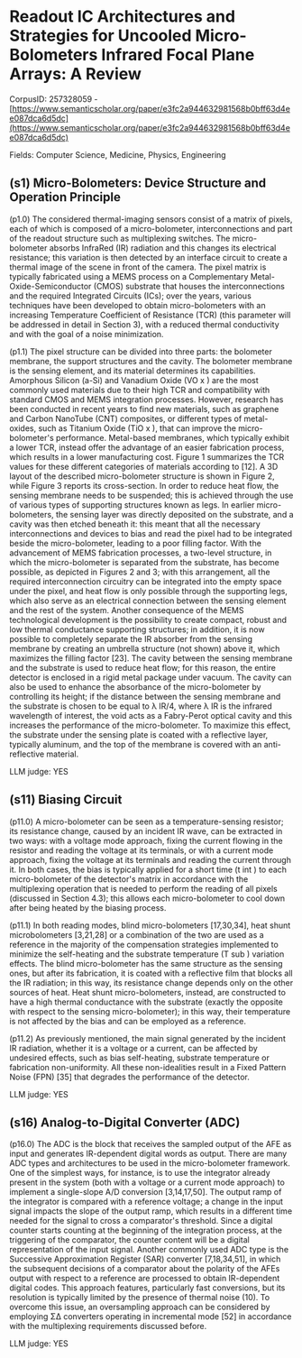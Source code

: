 # Readout IC Architectures and Strategies for Uncooled Micro-Bolometers Infrared Focal Plane Arrays: A Review

CorpusID: 257328059 - [https://www.semanticscholar.org/paper/e3fc2a944632981568b0bff63d4ee087dca6d5dc](https://www.semanticscholar.org/paper/e3fc2a944632981568b0bff63d4ee087dca6d5dc)

Fields: Computer Science, Medicine, Physics, Engineering

## (s1) Micro-Bolometers: Device Structure and Operation Principle
(p1.0) The considered thermal-imaging sensors consist of a matrix of pixels, each of which is composed of a micro-bolometer, interconnections and part of the readout structure such as multiplexing switches. The micro-bolometer absorbs InfraRed (IR) radiation and this changes its electrical resistance; this variation is then detected by an interface circuit to create a thermal image of the scene in front of the camera. The pixel matrix is typically fabricated using a MEMS process on a Complementary Metal-Oxide-Semiconductor (CMOS) substrate that houses the interconnections and the required Integrated Circuits (ICs); over the years, various techniques have been developed to obtain micro-bolometers with an increasing Temperature Coefficient of Resistance (TCR) (this parameter will be addressed in detail in Section 3), with a reduced thermal conductivity and with the goal of a noise minimization.

(p1.1) The pixel structure can be divided into three parts: the bolometer membrane, the support structures and the cavity. The bolometer membrane is the sensing element, and its material determines its capabilities. Amorphous Silicon (a-Si) and Vanadium Oxide (VO x ) are the most commonly used materials due to their high TCR and compatibility with standard CMOS and MEMS integration processes. However, research has been conducted in recent years to find new materials, such as graphene and Carbon NanoTube (CNT) composites, or different types of metal-oxides, such as Titanium Oxide (TiO x ), that can improve the micro-bolometer's performance. Metal-based membranes, which typically exhibit a lower TCR, instead offer the advantage of an easier fabrication process, which results in a lower manufacturing cost. Figure 1 summarizes the TCR values for these different categories of materials according to [12]. A 3D layout of the described micro-bolometer structure is shown in Figure 2, while Figure 3 reports its cross-section.  In order to reduce heat flow, the sensing membrane needs to be suspended; this is achieved through the use of various types of supporting structures known as legs. In earlier micro-bolometers, the sensing layer was directly deposited on the substrate, and a cavity was then etched beneath it: this meant that all the necessary interconnections and devices to bias and read the pixel had to be integrated beside the micro-bolometer, leading to a poor filling factor. With the advancement of MEMS fabrication processes, a two-level structure, in which the micro-bolometer is separated from the substrate, has become possible, as depicted in Figures 2 and 3; with this arrangement, all the required interconnection circuitry can be integrated into the empty space under the pixel, and heat flow is only possible through the supporting legs, which also serve as an electrical connection between the sensing element and the rest of the system. Another consequence of the MEMS technological development is the possibility to create compact, robust and low thermal conductance supporting structures; in addition, it is now possible to completely separate the IR absorber from the sensing membrane by creating an umbrella structure (not shown) above it, which maximizes the filling factor [23]. The cavity between the sensing membrane and the substrate is used to reduce heat flow; for this reason, the entire detector is enclosed in a rigid metal package under vacuum. The cavity can also be used to enhance the absorbance of the micro-bolometer by controlling its height; if the distance between the sensing membrane and the substrate is chosen to be equal to λ IR/4, where λ IR is the infrared wavelength of interest, the void acts as a Fabry-Perot optical cavity and this increases the performance of the micro-bolometer. To maximize this effect, the substrate under the sensing plate is coated with a reflective layer, typically aluminum, and the top of the membrane is covered with an anti-reflective material.

LLM judge: YES

## (s11) Biasing Circuit
(p11.0) A micro-bolometer can be seen as a temperature-sensing resistor; its resistance change, caused by an incident IR wave, can be extracted in two ways: with a voltage mode approach, fixing the current flowing in the resistor and reading the voltage at its terminals, or with a current mode approach, fixing the voltage at its terminals and reading the current through it. In both cases, the bias is typically applied for a short time (t int ) to each micro-bolometer of the detector's matrix in accordance with the multiplexing operation that is needed to perform the reading of all pixels (discussed in Section 4.3); this allows each micro-bolometer to cool down after being heated by the biasing process.

(p11.1) In both reading modes, blind micro-bolometers [17,30,34], heat shunt microbolometers [3,21,28] or a combination of the two are used as a reference in the majority of the compensation strategies implemented to minimize the self-heating and the substrate temperature (T sub ) variation effects. The blind micro-bolometer has the same structure as the sensing ones, but after its fabrication, it is coated with a reflective film that blocks all the IR radiation; in this way, its resistance change depends only on the other sources of heat. Heat shunt micro-bolometers, instead, are constructed to have a high thermal conductance with the substrate (exactly the opposite with respect to the sensing micro-bolometer); in this way, their temperature is not affected by the bias and can be employed as a reference.

(p11.2) As previously mentioned, the main signal generated by the incident IR radiation, whether it is a voltage or a current, can be affected by undesired effects, such as bias self-heating, substrate temperature or fabrication non-uniformity. All these non-idealities result in a Fixed Pattern Noise (FPN) [35] that degrades the performance of the detector.

LLM judge: YES

## (s16) Analog-to-Digital Converter (ADC)
(p16.0) The ADC is the block that receives the sampled output of the AFE as input and generates IR-dependent digital words as output. There are many ADC types and architectures to be used in the micro-bolometer framework. One of the simplest ways, for instance, is to use the integrator already present in the system (both with a voltage or a current mode approach) to implement a single-slope A/D conversion [3,14,17,50]. The output ramp of the integrator is compared with a reference voltage; a change in the input signal impacts the slope of the output ramp, which results in a different time needed for the signal to cross a comparator's threshold. Since a digital counter starts counting at the beginning of the integration process, at the triggering of the comparator, the counter content will be a digital representation of the input signal. Another commonly used ADC type is the Successive Approximation Register (SAR) converter [7,18,34,51], in which the subsequent decisions of a comparator about the polarity of the AFEs output with respect to a reference are processed to obtain IR-dependent digital codes. This approach features, particularly fast conversions, but its resolution is typically limited by the presence of thermal noise (10). To overcome this issue, an oversampling approach can be considered by employing Σ∆ converters operating in incremental mode [52] in accordance with the multiplexing requirements discussed before.

LLM judge: YES

